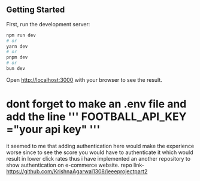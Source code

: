 
## Getting Started

First, run the development server:

```bash
npm run dev
# or
yarn dev
# or
pnpm dev
# or
bun dev
```

Open [http://localhost:3000](http://localhost:3000) with your browser to see the result.






# dont forget to make an .env file and add the line ''' FOOTBALL_API_KEY ="your api key" '''

it seemed to me that adding authentication here would make the experience worse since to see the score you would have to authenticate it which would result in lower click rates thus i have implemented an another repository to show authentication on e-commerce website. repo link- https://github.com/KrishnaAgarwal1308/ieeeprojectpart2
